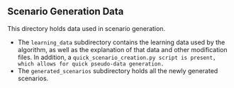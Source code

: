 ## Scenario Generation Data

This directory holds data used in scenario generation.

- The `learning_data` subdirectory contains the learning data used by the algorithm, as well as the explanation of that data and other modification files. In addition, a `quick_scenario_creation.py script is present, which allows for quick pseudo-data generation.`
- The `generated_scenarios` subdirectory holds all the newly generated scenarios.
